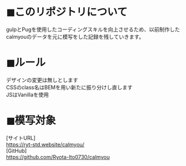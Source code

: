 # ◼︎このリポジトリについて
gulpとPugを使用したコーディングスキルを向上させるため、以前制作したcalmyouのデータを元に模写をした記録を残していきます。

# ◼︎ルール
デザインの変更は無しとします<br>
CSSのclass名はBEMを用い新たに振り分けし直します<br>
JSはVanillaを使用<br>

# ◼︎模写対象
[サイトURL]<br>
https://ryt-std.website/calmyou/
<br>
[GitHub]<br>
https://github.com/Ryota-Ito0730/calmyou